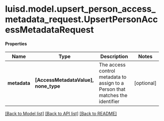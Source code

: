 # luisd.model.upsert_person_access_metadata_request.UpsertPersonAccessMetadataRequest

#### Properties
Name | Type | Description | Notes
------------ | ------------- | ------------- | -------------
**metadata** | **[AccessMetadataValue], none_type** | The access control metadata to assign to a Person that matches the identifier | [optional] 

[[Back to Model list]](../../README.md#documentation-for-models) [[Back to API list]](../../README.md#documentation-for-api-endpoints) [[Back to README]](../../README.md)

